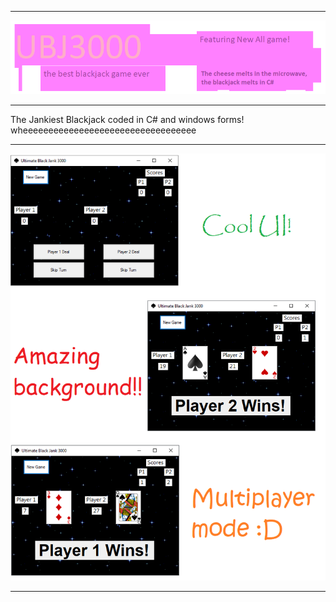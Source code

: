 <hr>

![Banner](https://github.com/Vilagamer999/Ultimate-Black-Jank-3000/blob/main/Screenshots/Bannerz.png)

<hr>

The Jankiest Blackjack coded in C# and windows forms! wheeeeeeeeeeeeeeeeeeeeeeeeeeeeeeeeee

<hr>

![grid](https://github.com/Vilagamer999/Ultimate-Black-Jank-3000/blob/main/Screenshots/Screenshot.png)

<hr>
